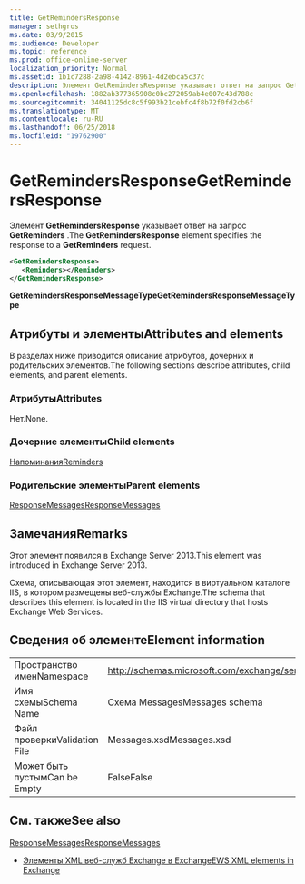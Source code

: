 ```yaml
---
title: GetRemindersResponse
manager: sethgros
ms.date: 03/9/2015
ms.audience: Developer
ms.topic: reference
ms.prod: office-online-server
localization_priority: Normal
ms.assetid: 1b1c7288-2a98-4142-8961-4d2ebca5c37c
description: Элемент GetRemindersResponse указывает ответ на запрос GetReminders.
ms.openlocfilehash: 1882ab377365908c0bc272059ab4e007c43d788c
ms.sourcegitcommit: 34041125dc8c5f993b21cebfc4f8b72f0fd2cb6f
ms.translationtype: MT
ms.contentlocale: ru-RU
ms.lasthandoff: 06/25/2018
ms.locfileid: "19762900"
---
```

# <a name="getremindersresponse"></a><span data-ttu-id="3b127-103">GetRemindersResponse</span><span class="sxs-lookup"><span data-stu-id="3b127-103">GetRemindersResponse</span></span>

<span data-ttu-id="3b127-104">Элемент **GetRemindersResponse** указывает ответ на запрос **GetReminders** .</span><span class="sxs-lookup"><span data-stu-id="3b127-104">The **GetRemindersResponse** element specifies the response to a **GetReminders** request.</span></span> 
  
```XML
<GetRemindersResponse>
   <Reminders></Reminders>
</GetRemindersResponse>

```

 <span data-ttu-id="3b127-105">**GetRemindersResponseMessageType**</span><span class="sxs-lookup"><span data-stu-id="3b127-105">**GetRemindersResponseMessageType**</span></span>
## <a name="attributes-and-elements"></a><span data-ttu-id="3b127-106">Атрибуты и элементы</span><span class="sxs-lookup"><span data-stu-id="3b127-106">Attributes and elements</span></span>

<span data-ttu-id="3b127-107">В разделах ниже приводится описание атрибутов, дочерних и родительских элементов.</span><span class="sxs-lookup"><span data-stu-id="3b127-107">The following sections describe attributes, child elements, and parent elements.</span></span>
  
### <a name="attributes"></a><span data-ttu-id="3b127-108">Атрибуты</span><span class="sxs-lookup"><span data-stu-id="3b127-108">Attributes</span></span>

<span data-ttu-id="3b127-109">Нет.</span><span class="sxs-lookup"><span data-stu-id="3b127-109">None.</span></span>
  
### <a name="child-elements"></a><span data-ttu-id="3b127-110">Дочерние элементы</span><span class="sxs-lookup"><span data-stu-id="3b127-110">Child elements</span></span>

[<span data-ttu-id="3b127-111">Напоминания</span><span class="sxs-lookup"><span data-stu-id="3b127-111">Reminders</span></span>](reminders.md)
  
### <a name="parent-elements"></a><span data-ttu-id="3b127-112">Родительские элементы</span><span class="sxs-lookup"><span data-stu-id="3b127-112">Parent elements</span></span>

[<span data-ttu-id="3b127-113">ResponseMessages</span><span class="sxs-lookup"><span data-stu-id="3b127-113">ResponseMessages</span></span>](responsemessages.md)
  
## <a name="remarks"></a><span data-ttu-id="3b127-114">Замечания</span><span class="sxs-lookup"><span data-stu-id="3b127-114">Remarks</span></span>

<span data-ttu-id="3b127-115">Этот элемент появился в Exchange Server 2013.</span><span class="sxs-lookup"><span data-stu-id="3b127-115">This element was introduced in Exchange Server 2013.</span></span>
  
<span data-ttu-id="3b127-116">Схема, описывающая этот элемент, находится в виртуальном каталоге IIS, в котором размещены веб-службы Exchange.</span><span class="sxs-lookup"><span data-stu-id="3b127-116">The schema that describes this element is located in the IIS virtual directory that hosts Exchange Web Services.</span></span>
  
## <a name="element-information"></a><span data-ttu-id="3b127-117">Сведения об элементе</span><span class="sxs-lookup"><span data-stu-id="3b127-117">Element information</span></span>

|||
|:-----|:-----|
|<span data-ttu-id="3b127-118">Пространство имен</span><span class="sxs-lookup"><span data-stu-id="3b127-118">Namespace</span></span>  <br/> |http://schemas.microsoft.com/exchange/services/2006/messages  <br/> |
|<span data-ttu-id="3b127-119">Имя схемы</span><span class="sxs-lookup"><span data-stu-id="3b127-119">Schema Name</span></span>  <br/> |<span data-ttu-id="3b127-120">Схема Messages</span><span class="sxs-lookup"><span data-stu-id="3b127-120">Messages schema</span></span>  <br/> |
|<span data-ttu-id="3b127-121">Файл проверки</span><span class="sxs-lookup"><span data-stu-id="3b127-121">Validation File</span></span>  <br/> |<span data-ttu-id="3b127-122">Messages.xsd</span><span class="sxs-lookup"><span data-stu-id="3b127-122">Messages.xsd</span></span>  <br/> |
|<span data-ttu-id="3b127-123">Может быть пустым</span><span class="sxs-lookup"><span data-stu-id="3b127-123">Can be Empty</span></span>  <br/> |<span data-ttu-id="3b127-124">False</span><span class="sxs-lookup"><span data-stu-id="3b127-124">False</span></span>  <br/> |
   
## <a name="see-also"></a><span data-ttu-id="3b127-125">См. также</span><span class="sxs-lookup"><span data-stu-id="3b127-125">See also</span></span>



[<span data-ttu-id="3b127-126">ResponseMessages</span><span class="sxs-lookup"><span data-stu-id="3b127-126">ResponseMessages</span></span>](responsemessages.md)


- [<span data-ttu-id="3b127-127">Элементы XML веб-служб Exchange в Exchange</span><span class="sxs-lookup"><span data-stu-id="3b127-127">EWS XML elements in Exchange</span></span>](ews-xml-elements-in-exchange.md)

